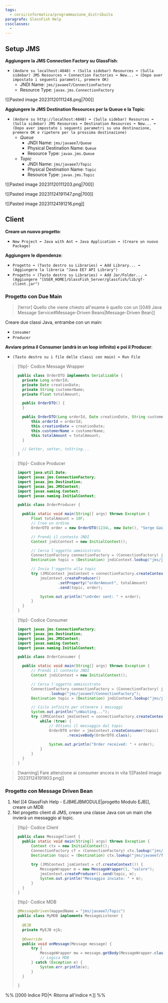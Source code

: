```yaml
---
tags:
  - corsi/informatica/programmazione_distribuita
paragrafo: GlassFish Help
cssclasses:
  - 
---
```

## Setup JMS

**Aggiungere la JMS Connection Factory su GlassFish**:
- `(Andare su localhost:4848) ➡️ (Sulla sidebar) Resources ➡️ (Sulla sidebar) JMS Resources ➡️ Connection Factories ➡️ New... ➡️ (Dopo aver impostato i seguenti parametri, premere OK)`
	- JNDI Name: `jms/javaee7/ConnectionFactory`
	- Resource Type: `javax.jms.ConnectionFactory`

![[Pasted image 20231120111248.png|700]]

**Aggiungere le JMS Destination Resources per la Queue e la Topic**:
- `(Andare su http://localhost:4848) ➡️ (Sulla sidebar) Resources ➡️ (Sulla sidebar) JMS Resources ➡️ Destination Resources ➡️ New... ➡️ (Dopo aver impostato i seguenti parametri su una destinazione, premere OK e ripetere per la prossima destinazione)`
	- *Queue*
		- JNDI Name: `jms/javaee7/Queue`
		- Physical Destination Name: `Queue`
		- Resource Type: `javax.jms.Queue`
	- *Topic*
		- JNDI Name: `jms/javaee7/Topic`
		- Physical Destination Name: `Topic`
		- Resource Type: `javax.jms.Topic`

![[Pasted image 20231120111203.png|700]]

![[Pasted image 20231124191147.png|700]]

![[Pasted image 20231124191216.png]]

## Client
**Creare un nuovo progetto**:
- `New Project ➡️ Java with Ant ➡️ Java Application ➡️ (Creare un nuovo Package)`

**Aggiungere le dipendenze**:
- `Progetto ➡️ (Tasto destro su Libraries) ➡️ Add Library... ➡️ (Aggiungere la libreria "Java EE7 API Library")`
- `Progetto ➡️ (Tasto destro su Libraries) ➡️ Add Jar/Folder... ➡️ (Aggiungere "[USER_HOME]/GlassFish_Server/glassfish/lib/gf-client.jar")`

### Progetto con Due Main
> [!error] Quello che viene chiesto all'esame è quello con un [[049 Java Message Service#Message-Driven Beans|Message-Driven Bean]]

Creare due classi Java, entrambe con un main:
- `Consumer`
- `Producer`

**Avviare prima il Consumer (andrà in un loop infinito) e poi il Producer**:
- `(Tasto destro su i file delle classi con main) ➡️ Run File`

> [!tip]- Codice Message Wrapper
>```Java
>public class OrderDTO implements Serializable {
>	private Long orderId;
>	private Date creationDate;
>	private String customerName;
>	private Float totalAmount;
>
>	public OrderDTO() {
>	}
>
>	public OrderDTO(Long orderId, Date creationDate, String customerName, Float totalAmount) {
>		this.orderId = orderId;
>		this.creationDate = creationDate;
>		this.customerName = customerName;
>		this.totalAmount = totalAmount;
>	}
>
>	// Getter, setter, toString...
>}
>```


> [!tip]- Codice Producer
>```Java
>import java.util.Date;
>import javax.jms.ConnectionFactory;
>import javax.jms.Destination;
>import javax.jms.JMSContext;
>import javax.naming.Context;
>import javax.naming.InitialContext;
>
>public class OrderProducer {
>
>	public static void main(String[] args) throws Exception {
>		Float totalAmount = 10F;
>		// Crea un ordine
>		OrderDTO order = new OrderDTO(1234L, new Date(), "Serge Gainsbourg", totalAmount);
>
>		// Prendi il contesto JNDI
>		Context jndiContext = new InitialContext();
>
>		// Cerca l'oggetto amministrato
>		ConnectionFactory connectionFactory = (ConnectionFactory) jndiContext.lookup("jms/javaee7/ConnectionFactory");
>		Destination topic = (Destination) jndiContext.lookup("jms/javaee7/Topic");
>
>		// Invia l'oggetto alla topic
>		try (JMSContext jmsContext = connectionFactory.createContext()) {
>			jmsContext.createProducer()
>					.setProperty("orderAmount", totalAmount)
>					.send(topic, order);
>
>			System.out.println("\nOrder sent: " + order);
>		}
>	}
>}
>```


> [!tip]- Codice Consumer
>```Java
>import javax.jms.ConnectionFactory;
>import javax.jms.Destination;
>import javax.jms.JMSContext;
>import javax.naming.Context;
>import javax.naming.InitialContext;
>
>public class OrderConsumer {
>
>	public static void main(String[] args) throws Exception {
>		// Prendi il contesto JNDI
>		Context jndiContext = new InitialContext();
>
>		// Cerca l'oggetto amministrato
>		ConnectionFactory connectionFactory = (ConnectionFactory) jndiContext
>				.lookup("jms/javaee7/ConnectionFactory");
>		Destination topic = (Destination) jndiContext.lookup("jms/javaee7/Topic");
>
>		// Ciclo infinito per ottenere i messaggi
>		System.out.println("\nWaiting...");
>		try (JMSContext jmsContext = connectionFactory.createContext()) {
>			while (true) {
>				// Ottieni il messaggio dal topic
>				OrderDTO order = jmsContext.createConsumer(topic)
>						.receiveBody(OrderDTO.class);
>				
>				System.out.println("Order received: " + order);
>			}
>		}
>	}
>}
>```


> [!warning] Fare attenzione ai consumer ancora in vita
> ![[Pasted image 20231124191903.png]]


### Progetto con Message Driven Bean
1. Nel [[4 GlassFish Help - EJB#EJBMODULE|progetto Modulo EJB]], creare un MDB
2. Nel progetto client di JMS, creare una classe Java con un main che invierà un messaggio al topic.

> [!tip]- Codice Client
> ```Java
> public class MessageClient {
> 	public static void main(String[] args) throws Exception {
> 		Context ctx = new InitialContext();
> 		ConnectionFactory cf = (ConnectionFactory) ctx.lookup("jms/javaee7/ConnectionFactory");
> 		Destination topic = (Destination) ctx.lookup("jms/javaee7/Topic");
> 		
> 		try (JMSContext jsmContext = cf.createContext()) {
> 			MessageWrapper m = new MessageWrapper(1, "valore");
> 			jmsContext.createProducer().send(topic, m);
> 			System.out.println("Messaggio inviato: " + m);
> 		}
> 	}
> }
> ```

> [!tip]- Codice MDB
> ```Java
> @MessageDriven(mappedName = "jms/javaee7/Topic")
> public class MyMDB implements MessageListener {
> 	
> 	@EJB
> 	private MyEJB ejb;
> 	
> 	@Override
> 	public void onMessage(Message message) {
> 		try {
> 			MessageWrapper mw = message.getBody(MessageWrapper.class);
> 			// Logica MDB
> 		} catch (Exception e) {
> 			System.err.println(e);
> 		}
> 	}
> 	
> }
> ```

%%
[[000 Indice PD|↖ Ritorna all'indice ↖]]
%%